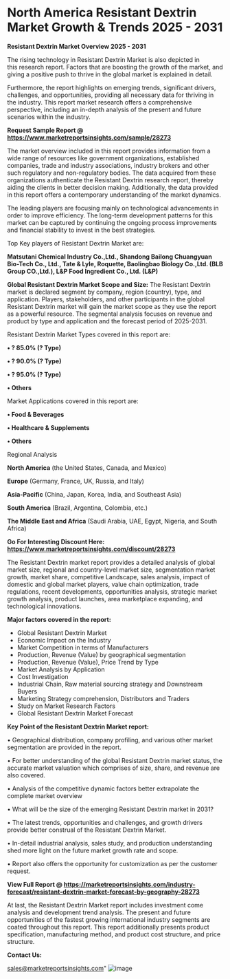 # North America Resistant Dextrin Market Growth & Trends 2025 - 2031

<Strong> Resistant Dextrin Market Overview 2025 - 2031</strong>

The rising technology in Resistant Dextrin Market is also depicted in this research report. Factors that are boosting the growth of the market, and giving a positive push to thrive in the global market is explained in detail.

Furthermore, the report highlights on emerging trends, significant drivers, challenges, and opportunities, providing all necessary data for thriving in the industry. This report market research offers a comprehensive perspective, including an in-depth analysis of the present and future scenarios within the industry.

<strong>Request Sample Report @ <a href=https://www.marketreportsinsights.com/sample/28273>https://www.marketreportsinsights.com/sample/28273</a></strong>

The market overview included in this report provides information from a wide range of resources like government organizations, established companies, trade and industry associations, industry brokers and other such regulatory and non-regulatory bodies. The data acquired from these organizations authenticate the Resistant Dextrin research report, thereby aiding the clients in better decision making. Additionally, the data provided in this report offers a contemporary understanding of the market dynamics.

The leading players are focusing mainly on technological advancements in order to improve efficiency. The long-term development patterns for this market can be captured by continuing the ongoing process improvements and financial stability to invest in the best strategies.

Top Key players of Resistant Dextrin Market are:

<strong>Matsutani Chemical Industry Co.,Ltd., Shandong Bailong Chuangyuan Bio-Tech Co., Ltd., Tate & Lyle, Roquette, Baolingbao Biology Co.,Ltd. (BLB Group CO.,Ltd.), L&P Food Ingredient Co., Ltd. (L&P)</strong>

<strong><b>Global Resistant Dextrin Market Scope and Size:</b></strong>
The Resistant Dextrin market is declared segment by company, region (country), type, and application. Players, stakeholders, and other participants in the global Resistant Dextrin market will gain the market scope as they use the report as a powerful resource. The segmental analysis focuses on revenue and product by type and application and the forecast period of 2025-2031.

Resistant Dextrin Market Types covered in this report are:

<strong>• ? 85.0% (? Type)

• ? 90.0% (? Type)

• ? 95.0% (? Type)

• Others</strong>

Market Applications covered in this report are:

<strong>• Food & Beverages

• Healthcare & Supplements

• Others</strong> 

Regional Analysis

<strong>North America</strong> (the United States, Canada, and Mexico)

<strong>Europe</strong> (Germany, France, UK, Russia, and Italy)

<strong>Asia-Pacific</strong> (China, Japan, Korea, India, and Southeast Asia)

<strong>South America</strong> (Brazil, Argentina, Colombia, etc.)

<strong>The Middle East and Africa</strong> (Saudi Arabia, UAE, Egypt, Nigeria, and South Africa)

<strong>Go For Interesting Discount Here: <a href=https://www.marketreportsinsights.com/discount/28273>https://www.marketreportsinsights.com/discount/28273</a></strong>

The Resistant Dextrin market report provides a detailed analysis of global market size, regional and country-level market size, segmentation market growth, market share, competitive Landscape, sales analysis, impact of domestic and global market players, value chain optimization, trade regulations, recent developments, opportunities analysis, strategic market growth analysis, product launches, area marketplace expanding, and technological innovations.

<strong><b>Major factors covered in the report:</b></strong>
<ul>
  <li>Global Resistant Dextrin Market </li>
  <li>Economic Impact on the Industry</li>
  <li>Market Competition in terms of Manufacturers</li>
  <li>Production, Revenue (Value) by geographical segmentation</li>
  <li>Production, Revenue (Value), Price Trend by Type</li>
  <li>Market Analysis by Application</li>
  <li>Cost Investigation</li>
  <li>Industrial Chain, Raw material sourcing strategy and Downstream Buyers</li>
  <li>Marketing Strategy comprehension, Distributors and Traders</li>
  <li>Study on Market Research Factors</li>
  <li>Global Resistant Dextrin Market Forecast</li>
</ul>

<strong><b>Key Point of the Resistant Dextrin Market report:</b></strong>

• Geographical distribution, company profiling, and various other market segmentation are provided in the report.

• For better understanding of the global Resistant Dextrin market status, the accurate market valuation which comprises of size, share, and revenue are also covered.

• Analysis of the competitive dynamic factors better extrapolate the complete market overview

• What will be the size of the emerging Resistant Dextrin market in 2031?

• The latest trends, opportunities and challenges, and growth drivers provide better construal of the Resistant Dextrin Market.

• In-detail industrial analysis, sales study, and production understanding shed more light on the future market growth rate and scope.

• Report also offers the opportunity for customization as per the customer request.

<strong><b>View Full Report @ <a href=https://marketreportsinsights.com/industry-forecast/resistant-dextrin-market-forecast-by-geography-28273>https://marketreportsinsights.com/industry-forecast/resistant-dextrin-market-forecast-by-geography-28273</a></b></strong>


At last, the Resistant Dextrin Market report includes investment come analysis and development trend analysis. The present and future opportunities of the fastest growing international industry segments are coated throughout this report. This report additionally presents product specification, manufacturing method, and product cost structure, and price structure.

<strong>Contact Us:</strong>

sales@marketreportsinsights.com"
![image](https://github.com/user-attachments/assets/4d37da99-d4fa-4f0a-8cff-3d07e61b4b5d)
